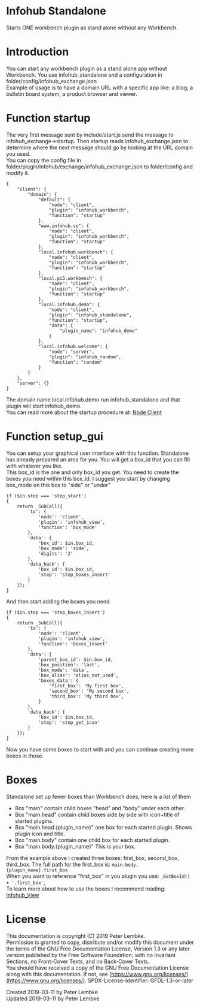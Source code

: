 # Infohub Standalone

Starts ONE workbench plugin as stand alone without any Workbench.

# Introduction

You can start any workbench plugin as a stand alone app without Workbench. You use infohub_standalone and a
configuration in folder/config/infohub_exchange.json  
Example of usage is to have a domain URL with a specific app like: a blog, a bulletin board system, a product browser
and viewer.

# Function startup

The very first message sent by include/start.js send the message to infohub_exchange->startup. Then startup reads
infohub_exchange.json to determine where the next message should go by looking at the URL domain you used.  
You can copy the config file in folder/plugin/infohub/exchange/infohub_exchange.json to folder/config and modify it.

```
{
    "client": {
        "domain": {
            "default": {
                "node": "client",
                "plugin": "infohub_workbench",
                "function": "startup"
            },
            "www.infohub.se": {
                "node": "client",
                "plugin": "infohub_workbench",
                "function": "startup"
            },
            "local.infohub.workbench": {
                "node": "client",
                "plugin": "infohub_workbench",
                "function": "startup"
            },
            "local.pi3.workbench": {
                "node": "client",
                "plugin": "infohub_workbench",
                "function": "startup"
            },
            "local.infohub.demo": {
                "node": "client",
                "plugin": "infohub_standalone",
                "function": "startup",
                "data": {
                    "plugin_name": "infohub_demo"
                }
            },
            "local.infohub.welcome": {
                "node": "server",
                "plugin": "infohub_random",
                "function": "random"
            }
        }
    },
    "server": {}
}
```

The domain name local.infohub.demo run infohub_standalone and that plugin will start infohub_demo.  
You can read more about the startup procedure at: [Node Client](main,node_client)

# Function setup_gui

You can setup your graphical user interface with this function. Standalone has already prepared an area for you. You
will get a box_id that you can fill with whatever you like.  
This box_id is the one and only box_id you get. You need to create the boxes you need within this box_id. I suggest you
start by changing box_mode on this box to "side" or "under"

```
if ($in.step === 'step_start')
{
    return _SubCall({
        'to': {
            'node': 'client',
            'plugin': 'infohub_view',
            'function': 'box_mode'
        },
        'data': {
            'box_id': $in.box_id,
            'box_mode': 'side',
            'digits': '2'
        },
        'data_back': {
            'box_id': $in.box_id,
            'step': 'step_boxes_insert'
        }
    });
}
```

And then start adding the boxes you need.

```
if ($in.step === 'step_boxes_insert')
{
    return _SubCall({
        'to': {
            'node': 'client',
            'plugin': 'infohub_view',
            'function': 'boxes_insert'
        },
        'data': {
            'parent_box_id': $in.box_id,
            'box_position': 'last',
            'box_mode': 'data',
            'box_alias': 'alias_not_used',
            'boxes_data': {
                'first_box': 'My first box',
                'second_box': 'My second box',
                'third_box': 'My third box',
            }
        },
        'data_back': {
            'box_id': $in.box_id,
            'step': 'step_get_icon'
        }
    });
}
```

Now you have some boxes to start with and you can continue creating more boxes in those.

# Boxes

Standalone set up fewer boxes than Workbench does, here is a list of them

* Box "main" contain child boxes "head" and "body" under each other.
* Box "main.head" contain child boxes side by side with icon+title of started plugins.
* Box "main.head.{plugin_name}" one box for each started plugin. Shows plugin icon and title.
* Box "main.body" contain one child box for each started plugin.
* Box "main.body.{plugin_name}" This is your box.

From the example above I created three boxes: first_box, second_box, third_box. The full path for the first_box
is: `main.body.{plugin_name}.first_box`  
When you want to reference "first_box" in you plugin you use: `_GetBoxId() + '.first_box'`,  
To learn more about how to use the boxes I recommend reading: [Infohub_View](plugin,infohub_view)

# License

This documentation is copyright (C) 2019 Peter Lembke.  
Permission is granted to copy, distribute and/or modify this document under the terms of the GNU Free Documentation
License, Version 1.3 or any later version published by the Free Software Foundation; with no Invariant Sections, no
Front-Cover Texts, and no Back-Cover Texts.  
You should have received a copy of the GNU Free Documentation License along with this documentation. If not,
see [https://www.gnu.org/licenses/](https://www.gnu.org/licenses/). SPDX-License-Identifier: GFDL-1.3-or-later

Created 2019-03-11 by Peter Lembke  
Updated 2019-03-11 by Peter Lembke  
